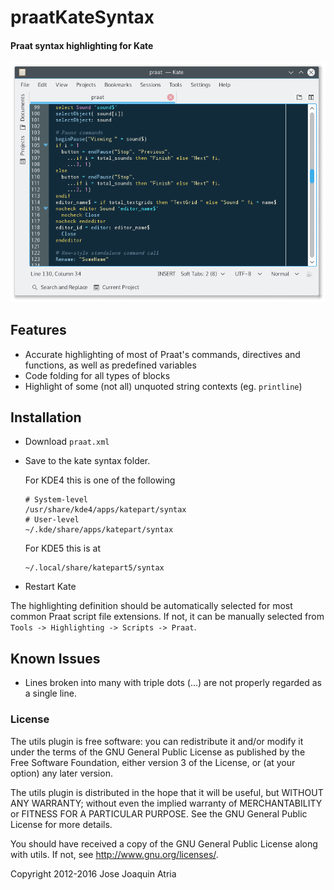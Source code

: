 # praatKateSyntax

#### Praat syntax highlighting for Kate

![Graphic sample](highlighted_praat.png)

## Features
* Accurate highlighting of most of Praat's commands,
  directives and functions, as well as predefined
  variables
* Code folding for all types of blocks
* Highlight of some (not all) unquoted string contexts (eg. `printline`)

## Installation

* Download `praat.xml`
* Save to the kate syntax folder. 

  For KDE4 this is one of the following
 
      # System-level
      /usr/share/kde4/apps/katepart/syntax  
      # User-level
      ~/.kde/share/apps/katepart/syntax

  For KDE5 this is at

      ~/.local/share/katepart5/syntax

* Restart Kate

The highlighting definition should be automatically selected for most
common Praat script file extensions. If not, it can be manually
selected from `Tools -> Highlighting -> Scripts -> Praat`.

## Known Issues

* Lines broken into many with triple dots (...) are not properly regarded as a single line.

### License

The utils plugin is free software: you can redistribute it
and/or modify it under the terms of the GNU General Public
License as published by the Free Software Foundation, either
version 3 of the License, or (at your option) any later version.

The utils plugin is distributed in the hope that it will be
useful, but WITHOUT ANY WARRANTY; without even the implied warranty
of MERCHANTABILITY or FITNESS FOR A PARTICULAR PURPOSE. See the
GNU General Public License for more details.

You should have received a copy of the GNU General Public License
along with utils. If not, see <http://www.gnu.org/licenses/>.

Copyright 2012-2016 Jose Joaquin Atria
